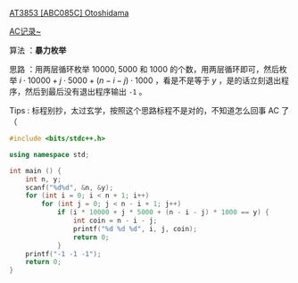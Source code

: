 [AT3853 [ABC085C] Otoshidama](https://www.luogu.com.cn/problem/AT3853)

[AC记录~](https://www.luogu.com.cn/record/32432033)

算法 ：**暴力枚举**

思路 ：用两层循环枚举 $10000,5000$ 和 $1000$ 的个数，用两层循环即可，然后枚举 $i\cdot 10000+j\cdot 5000+(n-i-j)\cdot 1000$ ，看是不是等于 $y$ ，是的话立刻退出程序，然后到最后没有退出程序输出 `-1` 。

Tips : 标程别抄，太过玄学，按照这个思路标程不是对的，不知道怎么回事 AC 了（

```cpp
#include <bits/stdc++.h>

using namespace std;

int main () {
    int n, y;
    scanf("%d%d", &n, &y);
    for (int i = 0; i < n + 1; i++)
        for (int j = 0; j < n - i + 1; j++)
            if (i * 10000 + j * 5000 + (n - i - j) * 1000 == y) {
            	int coin = n - i - j;
            	printf("%d %d %d", i, j, coin);
            	return 0;
			}
    printf("-1 -1 -1");
    return 0;
}
```
